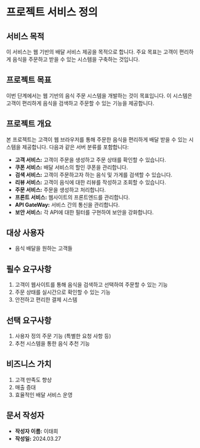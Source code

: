 # 프로젝트 서비스 정의

## 서비스 목적
이 서비스는 웹 기반의 배달 서비스 제공을 목적으로 합니다. 주요 목표는 고객이 편리하게 음식을 주문하고 받을 수 있는 시스템을 구축하는 것입니다.

## 프로젝트 목표
이번 단계에서는 웹 기반의 음식 주문 시스템을 개발하는 것이 목표입니다. 이 시스템은 고객이 편리하게 음식을 검색하고 주문할 수 있는 기능을 제공합니다.

## 프로젝트 개요
본 프로젝트는 고객이 웹 브라우저를 통해 주문한 음식을 편리하게 배달 받을 수 있는 시스템을 제공합니다. 다음과 같은 서버 분류를 포함합니다:
- **고객 서비스:** 고객이 주문을 생성하고 주문 상태를 확인할 수 있습니다.
- **쿠폰 서비스:** 배달 서비스의 할인 쿠폰을 관리합니다.
- **검색 서비스:** 고객이 주문하고자 하는 음식 및 가게를 검색할 수 있습니다.
- **리뷰 서비스:** 고객이 음식에 대한 리뷰를 작성하고 조회할 수 있습니다.
- **주문 서비스:** 주문을 생성하고 처리합니다.
- **프론트 서비스:** 웹사이트의 프론트엔드를 관리합니다.
- **API GateWay:** 서비스 간의 통신을 관리합니다.
- **보안 서비스:** 각 API에 대한 필터를 구현하여 보안을 강화합니다.

## 대상 사용자
- 음식 배달을 원하는 고객들

## 필수 요구사항
1. 고객이 웹사이트를 통해 음식을 검색하고 선택하여 주문할 수 있는 기능
2. 주문 상태를 실시간으로 확인할 수 있는 기능
3. 안전하고 편리한 결제 시스템

## 선택 요구사항
1. 사용자 정의 주문 기능 (특별한 요청 사항 등)
2. 추천 시스템을 통한 음식 추천 기능

## 비즈니스 가치
1. 고객 만족도 향상
2. 매출 증대
3. 효율적인 배달 서비스 운영

## 문서 작성자
- **작성자 이름:** 이태희
- **작성일:** 2024.03.27